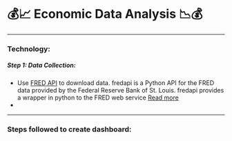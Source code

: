 # :moneybag::chart_with_upwards_trend: Economic Data Analysis :chart_with_downwards_trend::moneybag:

<!-- 
Reff vedio : https://www.youtube.com/watch?v=R67XuYc9NQ4
Data Set : https://www.kaggle.com/code/robikscube/economic-analysis-with-pandas-youtube-tutorial/notebook
-->

---------------------------------------------------

### Technology:
##### Step 1: Data Collection:
  * Use [FRED API](https://pypi.org/project/fredapi/) to download data. 
    fredapi is a Python API for the FRED data provided by the Federal Reserve Bank of St. Louis. fredapi provides a wrapper in python to the FRED web service
    [Read more](https://mortada.net/python-api-for-fred.html)
  * 

---------------------------------------------------

### Steps followed to create dashboard:
